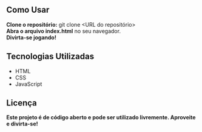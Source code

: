 <h2>Como Usar</h2>
<p><strong>Clone o repositório:</strong> git clone &lt;URL do repositório&gt;<br>
<strong>Abra o arquivo index.html</strong> no seu navegador.<br>
<strong>Divirta-se jogando!</strong></p>

<h2>Tecnologias Utilizadas</h2>
<ul>
    <li>HTML</li>
    <li>CSS</li>
    <li>JavaScript</li>
</ul>

<h2>Licença</h2>
<p><strong>Este projeto é de código aberto e pode ser utilizado livremente. Aproveite e divirta-se!</strong></p>
